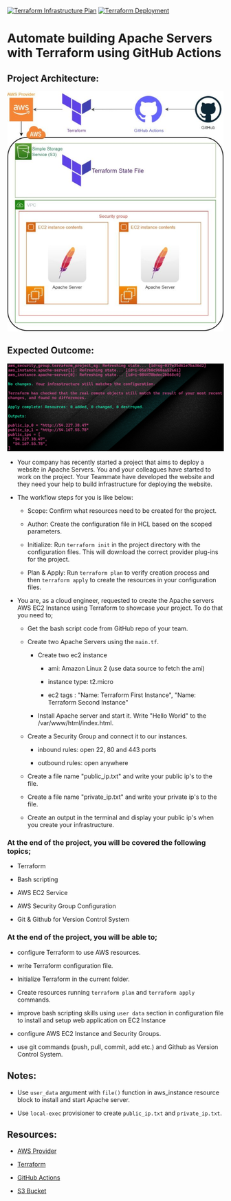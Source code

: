 [![Terraform Infrastructure Plan](https://github.com/devenes/terraform-apaches-github-actions/actions/workflows/tf_plan.yml/badge.svg)](https://github.com/devenes/terraform-apaches-github-actions/actions/workflows/tf_plan.yml) [![Terraform Deployment](https://github.com/devenes/terraform-apaches-github-actions/actions/workflows/terraform-deploy.yaml/badge.svg)](https://github.com/devenes/terraform-apaches-github-actions/actions/workflows/terraform-deploy.yaml)

# Automate building Apache Servers with Terraform using GitHub Actions

## Project Architecture:

![Project](./readme-content/tf-diagram.jpg)

## Expected Outcome:

![Expected Outcome](./readme-content/output.png)

- Your company has recently started a project that aims to deploy a website in Apache Servers. You and your colleagues have started to work on the project. Your Teammate have developed the website and they need your help to build infrastructure for deploying the website.

- The workflow steps for you is like below:

  - Scope: Confirm what resources need to be created for the project.

  - Author: Create the configuration file in HCL based on the scoped parameters.

  - Initialize: Run `terraform init` in the project directory with the configuration files. This will download the correct provider plug-ins for the project.

  - Plan & Apply: Run `terraform plan` to verify creation process and then `terraform apply` to create the resources in your configuration files.

- You are, as a cloud engineer, requested to create the Apache servers AWS EC2 Instance using Terraform to showcase your project. To do that you need to;

  - Get the bash script code from GitHub repo of your team.

  - Create two Apache Servers using the `main.tf`.

    - Create two ec2 instance

      - ami: Amazon Linux 2 (use data source to fetch the ami)

      - instance type: t2.micro

      - ec2 tags : "Name: Terraform First Instance",
        "Name: Terraform Second Instance"

    - Install Apache server and start it. Write "Hello World" to the /var/www/html/index.html.

  - Create a Security Group and connect it to our instances.

    - inbound rules: open 22, 80 and 443 ports

    - outbound rules: open anywhere

  - Create a file name "public_ip.txt" and write your public ip's to the file.

  - Create a file name "private_ip.txt" and write your private ip's to the file.

  - Create an output in the terminal and display your public ip's when you create your infrastructure.

### At the end of the project, you will be covered the following topics;

- Terraform

- Bash scripting

- AWS EC2 Service

- AWS Security Group Configuration

- Git & Github for Version Control System

### At the end of the project, you will be able to;

- configure Terraform to use AWS resources.

- write Terraform configuration file.

- Initialize Terraform in the current folder.

- Create resources running `terraform plan` and `terraform apply` commands.

- improve bash scripting skills using `user data` section in configuration file to install and setup web application on EC2 Instance

- configure AWS EC2 Instance and Security Groups.

- use git commands (push, pull, commit, add etc.) and Github as Version Control System.

## Notes:

- Use `user_data` argument with `file()` function in aws_instance resource block to install and start Apache server.

- Use `local-exec` provisioner to create `public_ip.txt` and `private_ip.txt`.

## Resources:

- [AWS Provider](https://registry.terraform.io/providers/hashicorp/aws/latest/docs)

- [Terraform](https://registry.terraform.io/browse/modules)

- [GitHub Actions](https://github.com/features/actions)

- [S3 Bucket](https://docs.aws.amazon.com/AmazonS3/latest/dev/UsingBucket.html)
